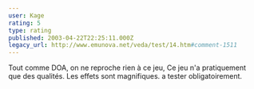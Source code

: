 ```yaml
---
user: Kage
rating: 5
type: rating
published: 2003-04-22T22:25:11.000Z
legacy_url: http://www.emunova.net/veda/test/14.htm#comment-1511
---
```

Tout comme DOA, on ne reproche rien à ce jeu, Ce jeu n'a pratiquement que des qualités. Les effets sont magnifiques.
a tester obligatoirement.